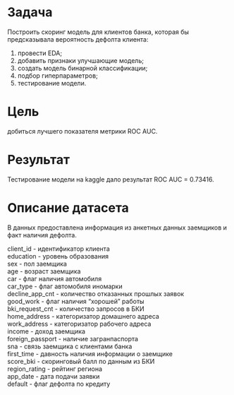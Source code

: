 # Задача
Построить скоринг модель для клиентов банка, которая бы предсказывала вероятность дефолта клиента:
  1. провести EDA;
  2. добавить признаки улучшающие модель;
  3. создать модель бинарной классификации;
  4. подбор гиперпараметров;
  5. тестирование модели. 

# Цель
добиться лучшего показателя метрики ROC AUC.

# Результат
Тестирование модели на kaggle дало результат ROC AUC = 0.73416. 

# Описание датасета
В данных предоставлена информация из анкетных данных заемщиков и факт наличия дефолта.

client_id - идентификатор клиента  
education - уровень образования  
sex - пол заемщика  
age - возраст заемщика  
car - флаг наличия автомобиля  
car_type - флаг автомобиля иномарки  
decline_app_cnt - количество отказанных прошлых заявок  
good_work - флаг наличия “хорошей” работы  
bki_request_cnt - количество запросов в БКИ  
home_address - категоризатор домашнего адреса  
work_address - категоризатор рабочего адреса  
income - доход заемщика  
foreign_passport - наличие загранпаспорта  
sna - связь заемщика с клиентами банка  
first_time - давность наличия информации о заемщике  
score_bki - скоринговый балл по данным из БКИ  
region_rating - рейтинг региона  
app_date - дата подачи заявки  
default - флаг дефолта по кредиту  
